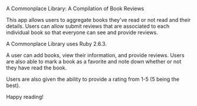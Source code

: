 A Commonplace Library: A Compilation of Book Reviews 

This app allows users to aggregate books they've read or not read and their details. Users can allow submit reviews that are associated to each individual book so that everyone can see and provide reviews. 

A Commonplace Library uses Ruby 2.6.3. 

A user can add books, view their information, and provide reviews. Users are also able to mark a book as a favorite and note down whether or not they have read the book. 

Users are also given the ability to provide a rating from 1-5 (5 being the best). 

Happy reading! 